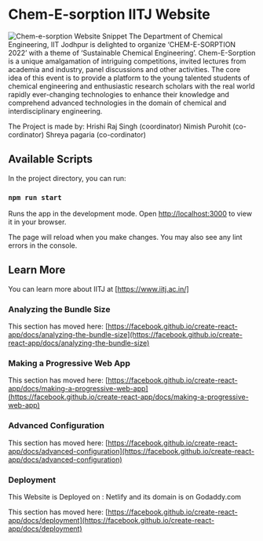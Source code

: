 # Chem-E-sorption  IITJ Website

<picture>
 <source media="(prefers-color-scheme: dark)" srcset="YOUR-DARKMODE-IMAGE">
 <source media="(prefers-color-scheme: light)" srcset="YOUR-LIGHTMODE-IMAGE">
 <img alt="Chem-e-sorption Website Snippet" src="https://ibb.co/B2pRJ0D][img]https://i.ibb.co/yF9JCHT/ss-1.png">
</picture>
 The Department of Chemical Engineering, IIT Jodhpur is delighted to organize ‘CHEM-E-SORPTION 2022’ with a theme of ‘Sustainable Chemical Engineering’.
        Chem-E-Sorption is a unique amalgamation of intriguing competitions, invited lectures from academia and industry, panel discussions and other activities.
        The core idea of this event is to provide a platform to the young talented students of chemical engineering and enthusiastic research scholars with the real
        world rapidly ever-changing technologies to enhance their knowledge and comprehend advanced technologies in the domain of chemical and interdisciplinary
        engineering.

The Project is made by:
Hrishi Raj Singh (coordinator)
Nimish Purohit (co-cordinator)
Shreya pagaria (co-cordinator)
## Available Scripts

In the project directory, you can run:

### `npm run start`

Runs the app in the development mode.
Open [http://localhost:3000](http://localhost:3000) to view it in your browser.

The page will reload when you make changes.
You may also see any lint errors in the console.

## Learn More

You can learn more about IITJ at [https://www.iitj.ac.in/]


### Analyzing the Bundle Size

This section has moved here: [https://facebook.github.io/create-react-app/docs/analyzing-the-bundle-size](https://facebook.github.io/create-react-app/docs/analyzing-the-bundle-size)

### Making a Progressive Web App

This section has moved here: [https://facebook.github.io/create-react-app/docs/making-a-progressive-web-app](https://facebook.github.io/create-react-app/docs/making-a-progressive-web-app)

### Advanced Configuration

This section has moved here: [https://facebook.github.io/create-react-app/docs/advanced-configuration](https://facebook.github.io/create-react-app/docs/advanced-configuration)

### Deployment
This Website is Deployed on : Netlify and its domain is on Godaddy.com

This section has moved here: [https://facebook.github.io/create-react-app/docs/deployment](https://facebook.github.io/create-react-app/docs/deployment)

